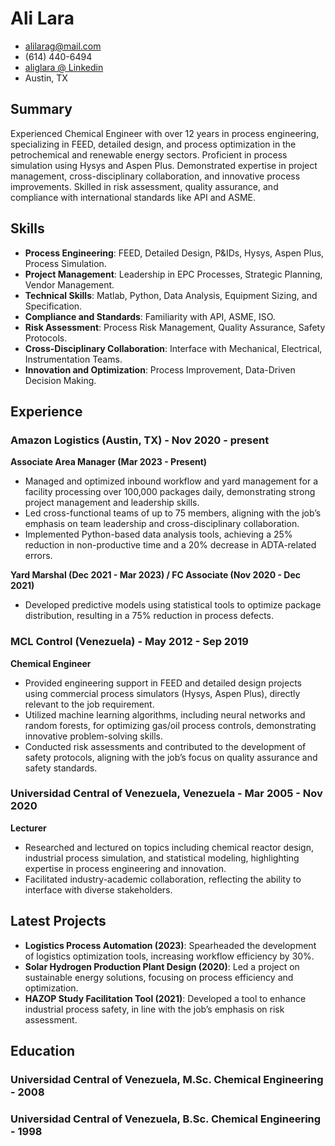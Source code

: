 # Ali Lara

- <alilarag@mail.com>
- (614) 440-6494
- [aliglara @ Linkedin](https://www.linkedin.com/in/aliglara)
- Austin, TX

## Summary
Experienced Chemical Engineer with over 12 years in process engineering, specializing in FEED, detailed design, and process optimization in the petrochemical and renewable energy sectors. Proficient in process simulation using Hysys and Aspen Plus. Demonstrated expertise in project management, cross-disciplinary collaboration, and innovative process improvements. Skilled in risk assessment, quality assurance, and compliance with international standards like API and ASME.

## Skills

- **Process Engineering**: FEED, Detailed Design, P&IDs, Hysys, Aspen Plus, Process Simulation.
- **Project Management**: Leadership in EPC Processes, Strategic Planning, Vendor Management.
- **Technical Skills**: Matlab, Python, Data Analysis, Equipment Sizing, and Specification.
- **Compliance and Standards**: Familiarity with API, ASME, ISO.
- **Risk Assessment**: Process Risk Management, Quality Assurance, Safety Protocols.
- **Cross-Disciplinary Collaboration**: Interface with Mechanical, Electrical, Instrumentation Teams.
- **Innovation and Optimization**: Process Improvement, Data-Driven Decision Making.

## Experience

### Amazon Logistics (Austin, TX) - Nov 2020 - present

**Associate Area Manager (Mar 2023 - Present)**

- Managed and optimized inbound workflow and yard management for a facility processing over 100,000 packages daily, demonstrating strong project management and leadership skills.
- Led cross-functional teams of up to 75 members, aligning with the job’s emphasis on team leadership and cross-disciplinary collaboration.
- Implemented Python-based data analysis tools, achieving a 25% reduction in non-productive time and a 20% decrease in ADTA-related errors.

**Yard Marshal (Dec 2021 - Mar 2023) / FC Associate (Nov 2020 - Dec 2021)**

- Developed predictive models using statistical tools to optimize package distribution, resulting in a 75% reduction in process defects.

### MCL Control (Venezuela) - May 2012 - Sep 2019

**Chemical Engineer**

- Provided engineering support in FEED and detailed design projects using commercial process simulators (Hysys, Aspen Plus), directly relevant to the job requirement.
- Utilized machine learning algorithms, including neural networks and random forests, for optimizing gas/oil process controls, demonstrating innovative problem-solving skills.
- Conducted risk assessments and contributed to the development of safety protocols, aligning with the job’s focus on quality assurance and safety standards.

### Universidad Central of Venezuela, Venezuela - Mar 2005 - Nov 2020

**Lecturer**

- Researched and lectured on topics including chemical reactor design, industrial process simulation, and statistical modeling, highlighting expertise in process engineering and innovation.
- Facilitated industry-academic collaboration, reflecting the ability to interface with diverse stakeholders.

## Latest Projects

- **Logistics Process Automation (2023)**: Spearheaded the development of logistics optimization tools, increasing workflow efficiency by 30%.
- **Solar Hydrogen Production Plant Design (2020)**: Led a project on sustainable energy solutions, focusing on process efficiency and optimization.
- **HAZOP Study Facilitation Tool (2021)**: Developed a tool to enhance industrial process safety, in line with the job’s emphasis on risk assessment.

## Education

### Universidad Central of Venezuela, M.Sc. Chemical Engineering - 2008
### Universidad Central of Venezuela, B.Sc. Chemical Engineering - 1998
